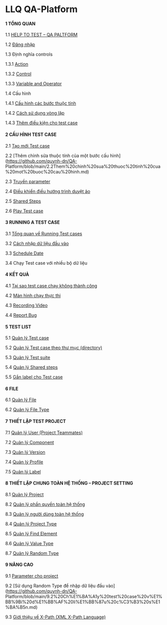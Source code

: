 # LLQ QA-Platform

#### 1	TỔNG QUAN

1.1	[HELP TO TEST – QA PALTFORM](https://github.com/quynh-dn/QA-Platform/blob/main/1.1%20HELP%20TO%20TEST%20-%20QA%20PLATFORM.md)

1.2	[Đăng nhập](https://github.com/quynh-dn/QA-Platform/blob/main/1.2%20Dang%20nhap.md  )

1.3	Định nghĩa controls

1.3.1	[Action](https://github.com/quynh-dn/QA-Platform/blob/main/1.3.1%20action.md)

1.3.2	[Control](https://github.com/quynh-dn/QA-Platform/blob/main/1.3.2%20Control.md)

1.3.3	[Variable and Operator](https://github.com/quynh-dn/QA-Platform/blob/main/1.3.3%20Variable%20and%20Operator.md)

1.4	Cấu hình

1.4.1	[Cấu hình các bước thuộc tính](https://github.com/quynh-dn/QA-Platform/blob/main/1.4.1%20Cau%20hinh%20cac%20buoc%20thuoc%20tinh.md)

1.4.2	[Cách sử dụng vòng lặp](https://github.com/quynh-dn/QA-Platform/blob/main/1.4.2%20Cach%20su%20dung%20vong%20lap.md) 

1.4.3	[Thêm điều kiện cho test case](https://github.com/quynh-dn/QA-Platform/blob/main/1.4.3%20Cach%20cau%20hinh%20dieu%20kien.md)

#### 2	CẤU HÌNH TEST CASE

2.1	[Tạo mới Test case](https://github.com/quynh-dn/QA-Platform/blob/main/2.1Tao%20moi%20Test%20case.md)

2.2	[Thêm chỉnh sửa thuộc tính của một bước cấu hình](https://github.com/quynh-dn/QA-
Platform/blob/main/2.2Them%20chinh%20sua%20thuoc%20tinh%20cua%20mot%20buoc%20cau%20hinh.md)

2.3	[Truyền parameter](https://github.com/quynh-dn/QA-Platform/blob/main/2.3Truyen%20Parameter.md)

2.4	[Điều khiển điều hướng trình duyệt ảo](https://github.com/quynh-dn/QA-Platform/blob/main/2.4%20Dieu%20khien%20trang%20web%20duoc%20go%20to%20truc%20tiep%20tren%20he%20thong.md)

2.5	[Shared Steps](
https://github.com/quynh-dn/QA-Platform/blob/main/2.5%20Shared%20Steps.md)

2.6	[Play Test case](https://github.com/quynh-dn/QA-Platform/blob/main/2.6Play%20test%20case.md)

#### 3	RUNNING A TEST CASE

3.1	[Tổng quan về Running Test cases](https://github.com/quynh-dn/QA-Platform/blob/main/3.1Tong%20quan%20ve%20Running%20Test%20cases.md)

3.2	[Cách nhập dữ liệu đầu vào](https://github.com/quynh-dn/QA-Platform/blob/main/3.2%20C%C3%A1c%20c%C3%A1ch%20nh%E1%BA%ADp%20li%E1%BB%87u%20cho%20parameter.md)

3.3	[Schedule Date](https://github.com/quynh-dn/QA-Platform/blob/main/3.3%20Schedule%20Date.md)

3.4	Chạy Test case với nhiều bộ dữ liệu

#### 4	KẾT QUẢ

4.1	[Tại sao test case chạy không thành công](https://github.com/quynh-dn/QA-Platform/blob/main/3.4%20Chay%20test%20case%20voi%20nhieu%20bo%20du%20lieu.md)

4.2	[Màn hình chạy thực thi](https://github.com/quynh-dn/QA-Platform/blob/main/4.2%20Man%20hinh%20chay%20thuc%20thi.md)

4.3	[Recording Video](https://github.com/quynh-dn/QA-Platform/blob/main/4.3%20Recording%20video.md)

4.4	[Report Bug](https://github.com/quynh-dn/QA-Platform/blob/main/4.4%20Report%20Bug.md)

#### 5	TEST LIST

5.1	[Quản lý Test case](https://github.com/quynh-dn/QA-Platform/blob/main/5.1Tests.md)

5.2	[Quản lý Test case theo thư mục (directory)](https://github.com/quynh-dn/QA-Platform/blob/main/5.2%20Quan%20ly%20test%20case%20theo%20thu%20muc%20(directory).md)

5.3	[Quản lý Test suite](https://github.com/quynh-dn/QA-Platform/blob/main/5.3%20Suites.md)

5.4	[Quản lý Shared steps](https://github.com/quynh-dn/QA-Platform/blob/main/5.4%20Shared%20Steps.md)

5.5	[Gắn label cho Test case](https://github.com/quynh-dn/QA-Platform/blob/main/5.5%20Gan%20label%20cho%20test%20case.md)

#### 6	FILE

6.1	[Quản lý File](https://github.com/quynh-dn/QA-Platform/blob/main/6.1%20File.md)

6.2	[Quản lý File Type](https://github.com/quynh-dn/QA-Platform/blob/main/6.2%20File%20type.md)

#### 7	THIẾT LẬP TEST PROJECT

7.1	[Quản lý User (Project Teammates)](https://github.com/quynh-dn/QA-Platform/blob/main/7.1%20User%20(Project%20Teammates).md)

7.2	[Quản lý Component](https://github.com/quynh-dn/QA-Platform/blob/main/7.2%20Component.md)

7.3	[Quản lý Version](https://github.com/quynh-dn/QA-Platform/blob/main/7.3%20Version.md)

7.4	[Quản lý Profile](https://github.com/quynh-dn/QA-Platform/blob/main/7.4%20Profile.md)

7.5	[Quản lý Label](https://github.com/quynh-dn/QA-Platform/blob/main/7.5%20Label.md)

#### 8	THIẾT LẬP CHUNG TOÀN HỆ THỐNG – PROJECT SETTING 

8.1	[Quản lý Project](https://github.com/quynh-dn/QA-Platform/blob/main/8.1%20Projects.md)

8.2	[Quản lý phần quyền toàn hệ thống](https://github.com/quynh-dn/QA-Platform/blob/main/8.2%20Role.md)

8.3	[Quản lý người dùng toàn hệ thống](https://github.com/quynh-dn/QA-Platform/blob/main/8.3%20User.md)

8.4	[Quản lý Project Type](https://github.com/quynh-dn/QA-Platform/blob/main/8.4%20Project%20type.md)

8.5	[Quản lý Find Element](https://github.com/quynh-dn/QA-Platform/blob/main/8.5%20Find%20Element.md)

8.6	[Quản lý Value Type](https://github.com/quynh-dn/QA-Platform/blob/main/8.6%20Value%20type.md)

8.7	[Quản lý Random Type](https://github.com/quynh-dn/QA-Platform/blob/main/8.7%20Random%20Type.md)

#### 9	NÂNG CAO

9.1	[Parameter cho project](https://github.com/quynh-dn/QA-Platform/blob/main/9.1%20Parameter%20cho%20project.md)

9.2	[Sử dụng Random Type để nhập dữ liệu đầu vào](https://github.com/quynh-dn/QA-
Platform/blob/main/9.2%20Ch%E1%BA%A1y%20test%20case%20v%E1%BB%9Bi%20d%E1%BB%AF%20li%E1%BB%87u%20c%C3%B3%20s%E1%BA%B5n.md)

9.3	[Giới thiệu về X-Path (XML X-Path Language)](https://github.com/quynh-dn/QA-Platform/blob/main/9.3%20Gi%E1%BB%9Bi%20thi%E1%BB%87u%20v%E1%BB%81%20X-Path%20(XML%20Path%20Language).md)
